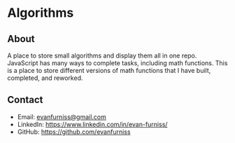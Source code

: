 # Algorithms

## About
A place to store small algorithms and display them all in one repo. JavaScript has many ways to complete tasks, including math functions. This is a place to store different versions of math functions that I have built, completed, and reworked.

## Contact
* Email: evanfurniss@gmail.com
* LinkedIn: https://www.linkedin.com/in/evan-furniss/
* GitHub: https://github.com/evanfurniss